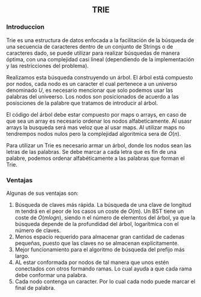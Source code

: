 <div align="center">
  
  ## TRIE
 
 
    
</div>

### Introduccion
 
</ol>
    Trie es una estructura de datos enfocada a la facilitación de la búsqueda de una secuencia de caracteres dentro de un conjunto de Strings o de caracteres dado, se puede utilizar para realizar búsquedas de manera óptima, con una complejidad casi lineal (dependiendo de la implementación y las restricciones del problema).
    
Realizamos esta búsqueda construyendo un árbol. El árbol está compuesto por nodos, cada nodo es un caracter el cual pertenece a un universo denominado $U$, es necesario mencionar que solo podemos usar las palabras del univeerso. Los nodos son posicionados de acuerdo a las posisciones de la palabre que tratamos de introducir al árbol.

El código del árbol debe estar compuesto por maps o arrays, en caso de que sea un array es necesario ordenar los nodos alfabeticamente. Al usasr arrays la busqueda será mas veloz que al usar maps. Al utilizar maps no tendrempos nodos nulos pero la complejidad algoritmica sera de $O(n)$.

Para utilizar un Trie es necesario armar un árbol, donde los nodos sean las letras de las palabras. Se debe marcar a cada letra que es fin de una palabre, podemos ordenar alfabéticamente a las palabras que forman el Trie.

### Ventajas
Algunas de sus ventajas son:

1) Búsqueda de claves más rápida. La búsqueda de una clave de longitud m tendrá en el peor de los casos un coste de $O(m)$. Un BST tiene un coste de $O(m log n)$, siendo n el número de elementos del árbol, ya que la búsqueda depende de la profundidad del árbol, logarítmica con el número de claves.
2) Menos espacio requerido para almacenar gran cantidad de cadenas pequeñas, puesto que las claves no se almacenan explícitamente.
3) Mejor funcionamiento para el algoritmo de búsqueda del prefijo más largo.
4) AL estar conformada por nodos de tal manera que unos estén conectados con otros formando ramas. Lo cual ayuda a que cada rama debe conformar una palabra.
5) Cada nodo contenga un caracter. Por lo cual cada nodo puede marcar el final de palabra.
</div>
